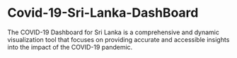 # Covid-19-Sri-Lanka-DashBoard
The COVID-19 Dashboard for Sri Lanka is a comprehensive and dynamic visualization tool that focuses on providing accurate and accessible insights into the impact of the COVID-19 pandemic.
